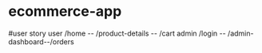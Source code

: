# ecommerce-app


#user story 
user
/home -- /product-details -- /cart 
admin
/login -- /admin-dashboard--/orders


